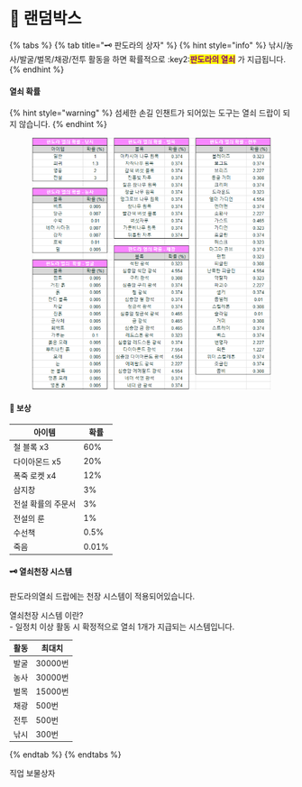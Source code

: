 # 🎁 랜덤박스

{% tabs %}
{% tab title="🗝️ 판도라의 상자" %}
{% hint style="info" %}
낚시/농사/발굴/벌목/채광/전투 활동을 하면 확률적으로 :key2:<mark style="color:purple;">**판도라의 열쇠**</mark> 가 지급됩니다.
{% endhint %}

#### 열쇠 확률

{% hint style="warning" %}
섬세한 손길 인챈트가 되어있는 도구는 열쇠 드랍이 되지 않습니다.
{% endhint %}

<figure><img src="../../.gitbook/assets/k5napandora_key_chance.png" alt=""><figcaption></figcaption></figure>

#### 🎁 보상

| 아이템        | 확률    |
| ---------- | ----- |
| 철 블록 x3    | 60%   |
| 다이아몬드 x5   | 20%   |
| 폭죽 로켓 x4   | 12%   |
| 삼지창        | 3%    |
| 전설 확률의 주문서 | 3%    |
| 전설의 룬      | 1%    |
| 수선책        | 0.5%  |
| 죽음         | 0.01% |

#### 🗝️ 열쇠천장 시스템

판도라의열쇠 드랍에는 천장 시스템이 적용되어있습니다.

열쇠천장 시스템 이란? \
\-  일정치 이상 활동 시 확정적으로 열쇠 1개가 지급되는 시스템입니다.

| 활동 | 최대치    |
| -- | ------ |
| 발굴 | 30000번 |
| 농사 | 30000번 |
| 벌목 | 15000번 |
| 채광 | 500번   |
| 전투 | 500번   |
| 낚시 | 300번   |
{% endtab %}
{% endtabs %}

직업 보물상자
